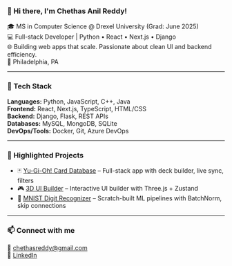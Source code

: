### 👋 Hi there, I'm Chethas Anil Reddy!

🎓 MS in Computer Science @ Drexel University (Grad: June 2025)  
💻 Full-stack Developer | Python • React • Next.js • Django  
🌐 Building web apps that scale. Passionate about clean UI and backend efficiency.  
📍 Philadelphia, PA  

---

### 🔧 Tech Stack

**Languages:** Python, JavaScript, C++, Java  
**Frontend:** React, Next.js, TypeScript, HTML/CSS  
**Backend:** Django, Flask, REST APIs  
**Databases:** MySQL, MongoDB, SQLite  
**DevOps/Tools:** Docker, Git, Azure DevOps  

---

### 📌 Highlighted Projects
- 🃏 [Yu-Gi-Oh! Card Database](https://github.com/ChethasReddy/Yugioh-Card-Database) – Full-stack app with deck builder, live sync, filters  
- 🎮 [3D UI Builder](https://github.com/ChethasReddy/3D-UI-Builder) – Interactive UI builder with Three.js + Zustand  
- 🧠 [MNIST Digit Recognizer](https://github.com/ChethasReddy/MNIST-Digit-Classifier) – Scratch-built ML pipelines with BatchNorm, skip connections  

---

### 📫 Connect with me
📧 chethasreddy@gmail.com  
🔗 [LinkedIn](https://www.linkedin.com/in/chethas-anil-reddy) 

